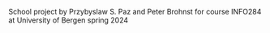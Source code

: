 School project by Przybyslaw S. Paz and Peter Brohnst for course INFO284 at University of Bergen spring 2024
